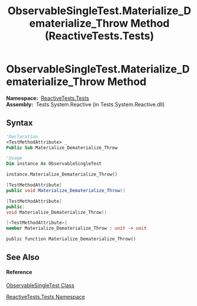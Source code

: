 ﻿---
title: ObservableSingleTest.Materialize_Dematerialize_Throw Method  (ReactiveTests.Tests)
TOCTitle: Materialize_Dematerialize_Throw Method
ms:assetid: M:ReactiveTests.Tests.ObservableSingleTest.Materialize_Dematerialize_Throw
ms:mtpsurl: https://msdn.microsoft.com/en-us/library/reactivetests.tests.observablesingletest.materialize_dematerialize_throw(v=VS.103)
ms:contentKeyID: 36619562
ms.date: 06/28/2011
mtps_version: v=VS.103
f1_keywords:
- ReactiveTests.Tests.ObservableSingleTest.Materialize_Dematerialize_Throw
dev_langs:
- CSharp
- JScript
- VB
- FSharp
- c++
---

# ObservableSingleTest.Materialize\_Dematerialize\_Throw Method

**Namespace:**  [ReactiveTests.Tests](hh289046\(v=vs.103\).md)  
**Assembly:**  Tests.System.Reactive (in Tests.System.Reactive.dll)

## Syntax

``` vb
'Declaration
<TestMethodAttribute> _
Public Sub Materialize_Dematerialize_Throw
```

``` vb
'Usage
Dim instance As ObservableSingleTest

instance.Materialize_Dematerialize_Throw()
```

``` csharp
[TestMethodAttribute]
public void Materialize_Dematerialize_Throw()
```

``` c++
[TestMethodAttribute]
public:
void Materialize_Dematerialize_Throw()
```

``` fsharp
[<TestMethodAttribute>]
member Materialize_Dematerialize_Throw : unit -> unit 
```

``` jscript
public function Materialize_Dematerialize_Throw()
```

## See Also

#### Reference

[ObservableSingleTest Class](hh315143\(v=vs.103\).md)

[ReactiveTests.Tests Namespace](hh289046\(v=vs.103\).md)

